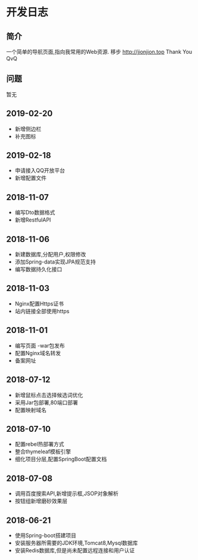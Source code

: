 # 开发日志
## 简介
一个简单的导航页面,指向我常用的Web资源.
移步 http://jionjion.top
Thank You QvQ  

## 问题
暂无

## 2019-02-20
- 新增侧边栏
- 补充图标

## 2019-02-18
- 申请接入QQ开放平台
- 新增配置文件

## 2018-11-07
- 编写Dto数据格式
- 新增RestfulAPI

## 2018-11-06
- 新建数据库,分配用户,权限修改
- 添加Spring-data实现JPA规范支持
- 编写数据持久化接口


## 2018-11-03
- Nginx配置Https证书
- 站内链接全部使用https


## 2018-11-01
- 编写页面
-war包发布
- 配置Nginx域名转发
- 备案网址


## 2018-07-12
- 新增鼠标点击选择候选词优化
- 采用Jar包部署,80端口部署
- 配置映射域名


## 2018-07-10
- 配置rebel热部署方式
- 整合thymeleaf模板引擎
- 细化项目分层,配置SpringBoot配置文档 


## 2018-07-08
- 调用百度搜索API,新增提示框,JSOP对象解析
- 按钮组新增磨砂效果层


## 2018-06-21
- 使用Spring-boot搭建项目
- 安装服务器所需要的JDK环境,Tomcat8,Mysql数据库
- 安装Redis数据库,但是尚未配置远程连接和用户认证